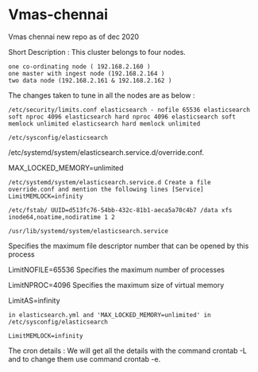 # Vmas-chennai
Vmas chennai new repo as of dec 2020

Short Description : This cluster belongs to four nodes.

    one co-ordinating node ( 192.168.2.160 )
    one master with ingest node (192.168.2.164 )
    two data node (192.168.2.161 & 192.168.2.162 )

The changes taken to tune in all the nodes are as below :

    /etc/security/limits.conf elasticsearch - nofile 65536 elasticsearch soft nproc 4096 elasticsearch hard nproc 4096 elasticsearch soft memlock unlimited elasticsearch hard memlock unlimited

    /etc/sysconfig/elasticsearch

/etc/systemd/system/elasticsearch.service.d/override.conf.

MAX_LOCKED_MEMORY=unlimited

    /etc/systemd/system/elasticsearch.service.d Create a file override.conf and mention the following lines [Service] LimitMEMLOCK=infinity

    /etc/fstab/ UUID=d513fc76-54bb-432c-81b1-aeca5a70c4b7 /data xfs inode64,noatime,nodiratime 1 2

    /usr/lib/systemd/system/elasticsearch.service

Specifies the maximum file descriptor number that can be opened by this process

LimitNOFILE=65536
Specifies the maximum number of processes

LimitNPROC=4096
Specifies the maximum size of virtual memory

LimitAS=infinity

    in elasticsearch.yml and 'MAX_LOCKED_MEMORY=unlimited' in /etc/sysconfig/elasticsearch

    LimitMEMLOCK=infinity

The cron details : We will get all the details with the command crontab -L and to change them use command crontab -e.
